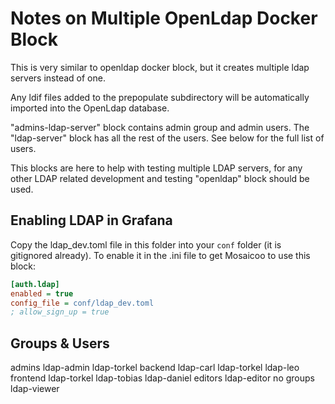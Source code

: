 # Notes on Multiple OpenLdap Docker Block

This is very similar to openldap docker block, but it creates multiple ldap servers instead of one.

Any ldif files added to the prepopulate subdirectory will be automatically imported into the OpenLdap database.

"admins-ldap-server" block contains admin group and admin users. The "ldap-server" block has all the rest of the users. See below for the full list of users.

This blocks are here to help with testing multiple LDAP servers, for any other LDAP related development and testing "openldap" block should be used.

## Enabling LDAP in Grafana

Copy the ldap_dev.toml file in this folder into your `conf` folder (it is gitignored already). To enable it in the .ini file to get Mosaicoo to use this block:

```ini
[auth.ldap]
enabled = true
config_file = conf/ldap_dev.toml
; allow_sign_up = true
```

## Groups & Users

admins
  ldap-admin
  ldap-torkel
backend
  ldap-carl
  ldap-torkel
  ldap-leo
frontend
  ldap-torkel
  ldap-tobias
  ldap-daniel
editors
  ldap-editor
no groups
  ldap-viewer
